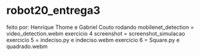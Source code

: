 # robot20_entrega3
feito por: Henrique Thome e Gabriel Couto
rodando mobilenet_detection = video_detection.webm
exercicio 4 screenshot = screenshot_simulacao
exercicio 5 = indeciso.py e indeciso.webm
exercicio 6 = Square.py e quadrado.webm
